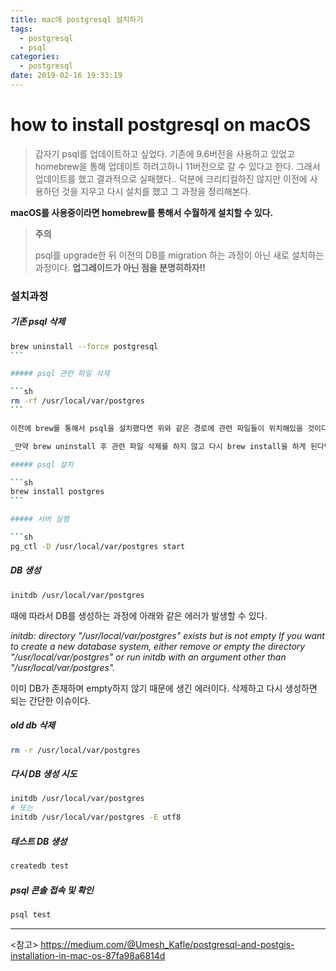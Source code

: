 ```yaml
---
title: mac에 postgresql 설치하기
tags:
  - postgresql
  - psql
categories:
  - postgresql
date: 2019-02-16 19:33:19
---
```


# how to install postgresql on macOS

> 갑자기 psql를 업데이트하고 싶었다. 기존에 9.6버전을 사용하고 있었고 homebrew을 통해 업데이트 하려고하니 11버전으로 갈 수 있다고 한다. 그래서 업데이트를 했고 결과적으로 실패했다.. 덕분에 크리티컬하진 않지만 이전에 사용하던 것을 지우고 다시 설치를 했고 그 과정을 정리해본다.

**macOS를 사용중이라면 homebrew를 통해서 수월하게 설치할 수 있다.**

> **주의**
>
> psql를 upgrade한 뒤 이전의 DB를 migration 하는 과정이 아닌 새로 설치하는 과정이다. **업그레이드가 아닌 점을 분명히하자!!**

### 설치과정

##### 기존 psql 삭제

````sh
brew uninstall --force postgresql
```

##### psql 관련 파일 삭제

```sh
rm -rf /usr/local/var/postgres
```

이전에 brew를 통해서 psql을 설치했다면 위와 같은 경로에 관련 파일들이 위치해있을 것이다. 기존에 있던 psql에 대한 관련 파일이므로 같이 삭제하도록하자.

_만약 brew uninstall 후 관련 파일 삭제를 하지 않고 다시 brew install을 하게 된다면 기존에 있던 파일들로 인해서 제대로 동작하지 않을 수도 있다._

##### psql 설치

```sh
brew install postgres
```

##### 서버 실행

```sh
pg_ctl -D /usr/local/var/postgres start
````

##### DB 생성

```sh
initdb /usr/local/var/postgres
```

때에 따라서 DB를 생성하는 과정에 아래와 같은 에러가 발생할 수 있다.

_initdb: directory "/usr/local/var/postgres" exists but is not empty
If you want to create a new database system, either remove or empty
the directory "/usr/local/var/postgres" or run initdb
with an argument other than "/usr/local/var/postgres"._

이미 DB가 존재하며 empty하지 않기 때문에 생긴 에러이다. 삭제하고 다시 생성하면 되는 간단한 이슈이다.

##### old db 삭제

```sh
rm -r /usr/local/var/postgres
```

##### 다시 DB 생성 시도

```sh
initdb /usr/local/var/postgres
# 또는
initdb /usr/local/var/postgres -E utf8
```

##### 테스트 DB 생성

```sh
createdb test
```

##### psql 콘솔 접속 및 확인

```sh
psql test
```

<hr>

<참고>
<https://medium.com/@Umesh_Kafle/postgresql-and-postgis-installation-in-mac-os-87fa98a6814d>
